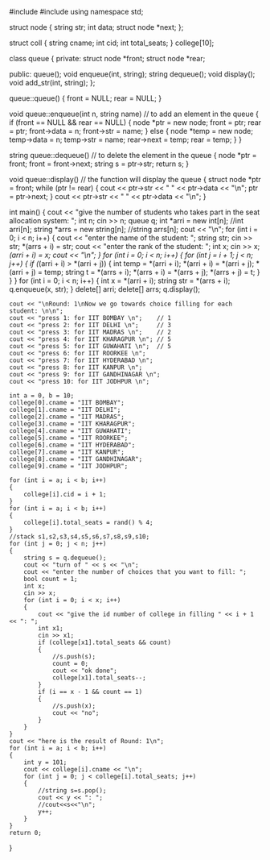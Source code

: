 #include <iostream>
#include <string>
using namespace std;

struct node
{
    string str;
    int data;
    struct node *next;
};

struct coll
{
    string cname;
    int cid;
    int total_seats;
} college[10];

class queue
{
private:
    struct node *front;
    struct node *rear;

public:
    queue();
    void enqueue(int, string);
    string dequeue();
    void display();
    void add_str(int, string);
};

queue::queue()
{
    front = NULL;
    rear = NULL;
}

void queue::enqueue(int n, string name) // to add an element in the queue
{
    if (front == NULL && rear == NULL)
    {
        node *ptr = new node;
        front = ptr;
        rear = ptr;
        front->data = n;
        front->str = name;
    }
    else
    {
        node *temp = new node;
        temp->data = n;
        temp->str = name;
        rear->next = temp;
        rear = temp;
    }
}

string queue::dequeue() // to delete the element in the queue
{
    node *ptr = front;
    front = front->next;
    string s = ptr->str;
    return s;
}

void queue::display() // the function will display the queue
{
    struct node *ptr = front;
    while (ptr != rear)
    {
        cout << ptr->str << " " << ptr->data << "\n";
        ptr = ptr->next;
    }
    cout << ptr->str << " " << ptr->data << "\n";
}

int main()
{
    cout << "give the number of students who takes part in the seat allocation system: ";
    int n;
    cin >> n;
    queue q;
    int *arri = new int[n];       //int arri[n];
    string *arrs = new string[n]; //string arrs[n];
    cout << "\n";
    for (int i = 0; i < n; i++)
    {
        cout << "enter the name of the student: ";
        string str;
        cin >> str;
        *(arrs + i) = str;
        cout << "enter the rank of the student: ";
        int x;
        cin >> x;
        *(arri + i) = x;
        cout << "\n";
    }
    for (int i = 0; i < n; i++)
    {
        for (int j = i + 1; j < n; j++)
        {
            if (*(arri + i) > *(arri + j))
            {
                int temp = *(arri + i);
                *(arri + i) = *(arri + j);
                *(arri + j) = temp;
                string t = *(arrs + i);
                *(arrs + i) = *(arrs + j);
                *(arrs + j) = t;
            }
        }
    }
    for (int i = 0; i < n; i++)
    {
        int x = *(arri + i);
        string str = *(arrs + i);
        q.enqueue(x, str);
    }
    delete[] arri;
    delete[] arrs;
    q.display();

    cout << "\nRound: 1\nNow we go towards choice filling for each student: \n\n";
    cout << "press 1: for IIT BOMBAY \n";    // 1
    cout << "press 2: for IIT DELHI \n";     // 3
    cout << "press 3: for IIT MADRAS \n";    // 2
    cout << "press 4: for IIT KHARAGPUR \n"; // 5
    cout << "press 5: for IIT GUWAHATI \n";  // 5
    cout << "press 6: for IIT ROORKEE \n";
    cout << "press 7: for IIT HYDERABAD \n";
    cout << "press 8: for IIT KANPUR \n";
    cout << "press 9: for IIT GANDHINAGAR \n";
    cout << "press 10: for IIT JODHPUR \n";

    int a = 0, b = 10;
    college[0].cname = "IIT BOMBAY";
    college[1].cname = "IIT DELHI";
    college[2].cname = "IIT MADRAS";
    college[3].cname = "IIT KHARAGPUR";
    college[4].cname = "IIT GUWAHATI";
    college[5].cname = "IIT ROORKEE";
    college[6].cname = "IIT HYDERABAD";
    college[7].cname = "IIT KANPUR";
    college[8].cname = "IIT GANDHINAGAR";
    college[9].cname = "IIT JODHPUR";

    for (int i = a; i < b; i++)
    {
        college[i].cid = i + 1;
    }
    for (int i = a; i < b; i++)
    {
        college[i].total_seats = rand() % 4;
    }
    //stack s1,s2,s3,s4,s5,s6,s7,s8,s9,s10;
    for (int j = 0; j < n; j++)
    {
        string s = q.dequeue();
        cout << "turn of " << s << "\n";
        cout << "enter the number of choices that you want to fill: ";
        bool count = 1;
        int x;
        cin >> x;
        for (int i = 0; i < x; i++)
        {
            cout << "give the id number of college in filling " << i + 1 << ": ";
            int x1;
            cin >> x1;
            if (college[x1].total_seats && count)
            {
                //s.push(s);
                count = 0;
                cout << "ok done";
                college[x1].total_seats--;
            }
            if (i == x - 1 && count == 1)
            {
                //s.push(x);
                cout << "no";
            }
        }
    }
    cout << "here is the result of Round: 1\n";
    for (int i = a; i < b; i++)
    {
        int y = 101;
        cout << college[i].cname << "\n";
        for (int j = 0; j < college[i].total_seats; j++)
        {
            //string s=s.pop();
            cout << y << ": ";
            //cout<<s<<"\n";
            y++;
        }
    }
    return 0;
}
